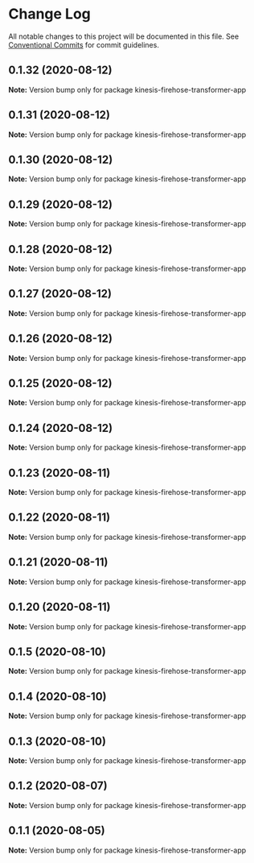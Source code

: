 # Change Log

All notable changes to this project will be documented in this file.
See [Conventional Commits](https://conventionalcommits.org) for commit guidelines.

## 0.1.32 (2020-08-12)

**Note:** Version bump only for package kinesis-firehose-transformer-app





## 0.1.31 (2020-08-12)

**Note:** Version bump only for package kinesis-firehose-transformer-app





## 0.1.30 (2020-08-12)

**Note:** Version bump only for package kinesis-firehose-transformer-app





## 0.1.29 (2020-08-12)

**Note:** Version bump only for package kinesis-firehose-transformer-app





## 0.1.28 (2020-08-12)

**Note:** Version bump only for package kinesis-firehose-transformer-app





## 0.1.27 (2020-08-12)

**Note:** Version bump only for package kinesis-firehose-transformer-app





## 0.1.26 (2020-08-12)

**Note:** Version bump only for package kinesis-firehose-transformer-app





## 0.1.25 (2020-08-12)

**Note:** Version bump only for package kinesis-firehose-transformer-app





## 0.1.24 (2020-08-12)

**Note:** Version bump only for package kinesis-firehose-transformer-app





## 0.1.23 (2020-08-11)

**Note:** Version bump only for package kinesis-firehose-transformer-app





## 0.1.22 (2020-08-11)

**Note:** Version bump only for package kinesis-firehose-transformer-app





## 0.1.21 (2020-08-11)

**Note:** Version bump only for package kinesis-firehose-transformer-app





## 0.1.20 (2020-08-11)

**Note:** Version bump only for package kinesis-firehose-transformer-app





## 0.1.5 (2020-08-10)

**Note:** Version bump only for package kinesis-firehose-transformer-app





## 0.1.4 (2020-08-10)

**Note:** Version bump only for package kinesis-firehose-transformer-app





## 0.1.3 (2020-08-10)

**Note:** Version bump only for package kinesis-firehose-transformer-app





## 0.1.2 (2020-08-07)

**Note:** Version bump only for package kinesis-firehose-transformer-app





## 0.1.1 (2020-08-05)

**Note:** Version bump only for package kinesis-firehose-transformer-app
